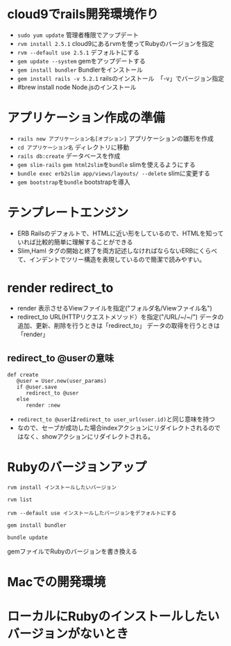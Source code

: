  # cloud9でrails開発環境作り
 - `sudo yum update` 管理者権限でアップデート
 - `rvm install 2.5.1` cloud9にあるrvmを使ってRubyのバージョンを指定
 - `rvm --default use 2.5.1` デフォルトにする
 - `gem update --system` gemをアップデートする
 - `gem install bundler` Bundlerをインストール
 - `gem install rails -v 5.2.1` railsのインストール　「-v」でバージョン指定
 - #brew install node Node.jsのインストール

# アプリケーション作成の準備
- `rails new アプリケーション名[オプション]` アプリケーションの雛形を作成
- `cd アプリケーション名` ディレクトリに移動
- `rails db:create` データベースを作成
- `gem slim-rails` `gem html2slim`を`bundle` slimを使えるようにする
- `bundle exec erb2slim app/views/layouts/ --delete` slimに変更する
- `gem bootstrap`を`bundle` bootstrapを導入

# テンプレートエンジン
- ERB Railsのデフォルトで、HTMLに近い形をしているので、HTMLを知っていれば比較的簡単に理解することができる
- Slim,Haml タグの開始と終了を両方記述しなければならないERBにくらべて、インデントでツリー構造を表現しているので簡潔で読みやすい。

# render redirect_to
- render 表示させるViewファイルを指定("フォルダ名/Viewファイル名")
- redirect_to URL(HTTPリクエストメソッド）を指定("/URL/~/~/")
データの追加、更新、削除を行うときは「redirect_to」
データの取得を行うときは「render」

## redirect_to @userの意味
```
def create
   @user = User.new(user_params)
   if @user.save
      redirect_to @user
   else
      render :new
```
- `redirect_to @user`は`redirect_to user_url(user.id)`と同じ意味を持つ
- なので、セーブが成功した場合indexアクションにリダイレクトされるのではなく、showアクションにリダイレクトされる。

# Rubyのバージョンアップ
```
rvm install インストールしたいバージョン
```

```
rvm list
```
```
rvm --default use インストールしたバージョンをデフォルトにする
```

```
gem install bundler
```


```
bundle update
```
gemファイルでRubyのバージョンを書き換える



# Macでの開発環境
# ローカルにRubyのインストールしたいバージョンがないとき
